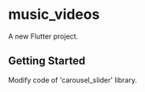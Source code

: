 # music_videos

A new Flutter project.

## Getting Started

Modify code of 'carousel_slider' library.
